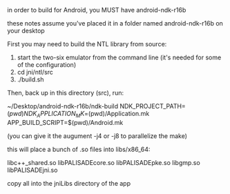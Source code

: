 in order to build for Android, you MUST have android-ndk-r16b

these notes assume you've placed it in a folder named android-ndk-r16b on your
desktop

First you may need to build the NTL library from source:
1. start the two-six emulator from the command line (it's needed for
some of the configuration)
2. cd jni/ntl/src
3. ./build.sh

Then, back up in this directory (src), run:

~/Desktop/android-ndk-r16b/ndk-build NDK_PROJECT_PATH=$(pwd) NDK_APPLICATION_MK=$(pwd)/Application.mk APP_BUILD_SCRIPT=$(pwd)/Android.mk 

(you can give it the augument -j4 or -j8 to parallelize the make)

this will place a bunch of .so files into libs/x86_64:

libc++_shared.so
libPALISADEcore.so
libPALISADEpke.so
libgmp.so
libPALISADEjni.so

copy all into the jniLibs directory of the app
